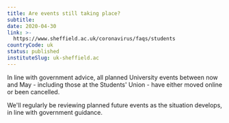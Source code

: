 ```yaml
---
title: Are events still taking place?
subtitle: 
date: 2020-04-30
link: >-
  https://www.sheffield.ac.uk/coronavirus/faqs/students
countryCode: uk
status: published
instituteSlug: uk-sheffield.ac
---
```

In line with government advice, all planned University events between now and May - including those at the Students' Union - have either moved online or been cancelled.

We'll regularly be reviewing planned future events as the situation develops, in line with government guidance.
